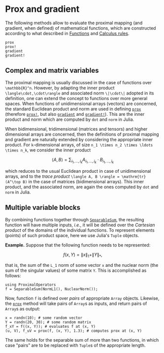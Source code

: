# Prox and gradient

The following methods allow to evaluate the proximal mapping (and gradient, when defined) of mathematical functions, which are constructed according to what described in [Functions](@ref) and [Calculus rules](@ref).

```@docs
prox
prox!
gradient
gradient!
```

## Complex and matrix variables

The proximal mapping is usually discussed in the case of functions over ``\mathbb{R}^n``. However, by adapting the inner product ``\langle\cdot,\cdot\rangle`` and associated norm ``\|\cdot\|`` adopted in its definition, one can extend the concept to functions over more general spaces.
When functions of unidimensional arrays (vectors) are concerned, the standard Euclidean product and norm are used in defining [`prox`](@ref) (therefore [`prox!`](@ref), but also [`gradient`](@ref) and [`gradient!`](@ref)).
This are the inner product and norm which are computed by `dot` and `norm` in Julia.

When bidimensional, tridimensional (matrices and tensors) and higher dimensional arrays are concerned, then the definitions of proximal mapping and gradient are naturally extended by considering the appropriate inner product.
For ``k``-dimensional arrays, of size ``n_1 \times n_2 \times \ldots \times n_k``, we consider the inner product
```math
\langle A, B \rangle = \sum_{i_1,\ldots,i_k} A_{i_1,\ldots,i_k} \cdot B_{i_1,\ldots,i_k}
```
which reduces to the usual Euclidean product in case of unidimensional arrays, and to the *trace product* ``\langle A, B \rangle = \mathrm{tr}(A^\top B)`` in the case of matrices (bidimensional arrays). This inner product, and the associated norm, are again the ones computed by `dot` and `norm` in Julia.

## Multiple variable blocks

By combining functions together through [`SeparableSum`](@ref), the resulting function will have multiple inputs, *i.e.*, it will be defined over the *Cartesian product* of the domains of the individual functions.
To represent elements (points) of such product space, here we use Julia's `Tuple` objects.

**Example.** Suppose that the following function needs to be represented:
```math
f(x, Y) = \|x\|_1 + \|Y\|_*,
```
that is, the sum of the ``L_1`` norm of some vector ``x`` and the nuclear norm (the sum of the singular values) of some matrix ``Y``. This is accomplished as follows:
```example blocks
using ProximalOperators
f = SeparableSum(NormL1(), NuclearNorm());
```
Now, function `f` is defined over *pairs* of appropriate `Array` objects. Likewise, the [`prox`](@ref) method will take pairs of `Array`s as inputs, and return pairs of `Array`s as output:
```example block
x = randn(10); # some random vector
Y = randn(20, 30); # some random matrix
f_xY = f((x, Y)); # evaluates f at (x, Y)
(u, V), f_uV = prox(f, (x, Y), 1.3); # computes prox at (x, Y)
```
The same holds for the separable sum of more than two functions, in which case "pairs" are to be replaced with `Tuple`s of the appropriate length.
